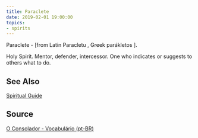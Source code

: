 ```yaml
---
title: Paraclete
date: 2019-02-01 19:00:00
topics:
- spirits
---
```


Paraclete - [from Latin Paracletu , Greek parákletos ]. 

Holy Spirit. Mentor, defender, intercessor. 
One who indicates or suggests to others what to do.

## See Also
[Spiritual Guide](../spiritual-guide)

## Source
[O Consolador - Vocabulário (pt-BR)](http://www.oconsolador.com.br/linkfixo/vocabulario/principal.html)
